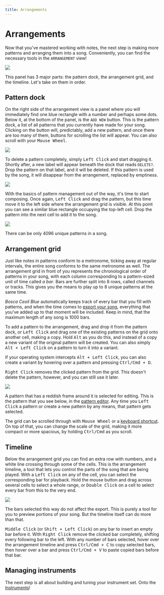 ```yaml
---
title: Arrangements
---
```


# Arrangements

Now that you've mastered working with notes, the next step is making more patterns and arranging them into a song. Conveniently, you can find the necessary tools in the `ARRANGEMENT` view!

![](/images/overview-arrangement-view.png)

This panel has 3 major parts: the pattern dock, the arrangement grid, and the timeline. Let's take on them in order.


## Pattern dock

On the right side of the arrangement view is a panel where you will immediately find one blue rectangle with a number and perhaps some dots. Below it, at the bottom of the panel, is the `ADD NEW` button. This is the pattern dock, a list of all patterns that you currently have made for your song. Clicking on the button will, predictably, add a new pattern, and once there are too many of them, buttons for scrolling the list will appear. You can also scroll with your <kbd>Mouse Wheel</kbd>.

![](/images/arrangements-dock.png)

To delete a pattern completely, simply <kbd>Left Click</kbd> and start dragging it. Shortly after, a new label will appear beneath the dock that reads `DELETE?`. Drop the pattern on that label, and it will be deleted. If this pattern is used by the song, it will disappear from the arrangement, replaced by emptiness.

![](/images/arrangements-dock-delete.png)

With the basics of pattern management out of the way, it's time to start composing. Once again, <kbd>Left Click</kbd> and drag the pattern, but this time move it to the left side where the arrangement grid is visible. At this point you can see a similar blue rectangle occupying the top-left cell. Drop the pattern into the next cell to add it to the song.

![](/images/arrangements-drag-n-drop.png)

There can be only 4096 unique patterns in a song.


## Arrangement grid

Just like notes in patterns conform to a metronome, ticking away at regular intervals, the entire song conforms to the same metronome as well. The arrangement grid in front of you represents the chronological order of patterns in your song, with each column corresponding to a pattern-sized unit of time called _a bar_. Bars are further split into 8 rows, called channels or tracks. This gives you the means to play up to 8 unique patterns at the same time.

_Bosca Ceoil Blue_ automatically keeps track of every bar that you fill with patterns, and when the time comes to [export your song](/export_import.html), everything that you've added up to that moment will be included. Keep in mind, that the maximum length of any song is 1000 bars.

To add a pattern to the arrangement, drag and drop it from the pattern dock, or <kbd>Left Click</kbd> and drag one of the existing patterns on the grid onto another cell, making a copy. Hold <kbd>Alt</kbd> as you do this, and instead of a copy a new variant of the original pattern will be created. You can also simply <kbd>Alt + Left Click</kbd> on a pattern to turn it into a variant.

<p class="warning">
If your operating system intercepts <kbd>Alt + Left Click</kbd>, you can also create a variant by hovering over a pattern and pressing <kbd>Ctrl/Cmd + D</kbd>.
</p>

<kbd>Right Click</kbd> removes the clicked pattern from the grid. This doesn't delete the pattern, however, and you can still use it later.

![](/images/arrangements-patterns.png)

A pattern that has a reddish frame around it is selected for editing. This is the pattern that you see below, in the [pattern editor](/notes_and_patterns.html). Any time you <kbd>Left Click</kbd> a pattern or create a new pattern by any means, that pattern gets selected.

The grid can be scrolled through with <kbd>Mouse Wheel</kbd> or a [keyboard shortcut](/shortcuts.html). On top of that, you can change the scale of the grid, making it more compact or more spacious, by holding <kbd>Ctrl/Cmd</kbd> as you scroll.


## Timeline

Below the arrangement grid you can find an extra row with numbers, and a white line crossing through some of the cells. This is the arrangement timeline, a tool that lets you control the parts of the song that are being played. With a <kbd>Left Click</kbd> on any of the cell, you can select the corresponding bar for playback. Hold the mouse button and drag across several cells to select a whole range, or <kbd>Double Click</kbd> on a cell to select every bar from this to the very end.

![](/images/arrangements-timeline-select.png)

The bars selected this way do not affect the export. This is purely a tool for you to preview portions of your song. But the timeline itself can do more than that.

<kbd>Middle Click</kbd> (or <kbd>Shift + Left Click</kbd>) on any bar to insert an empty bar before it. With <kbd>Right Click</kbd> remove the clicked bar completely, shifting every following bar to the left. With any number of bars selected, hover over the arrangement timeline and press <kbd>Ctrl/Cmd + C</kbd> to copy selected bars, then hover over a bar and press <kbd>Ctrl/Cmd + V</kbd> to paste copied bars before that bar.


## Managing instruments

The next step is all about building and tuning your instrument set. Onto the [Instruments](/instruments.html)!

